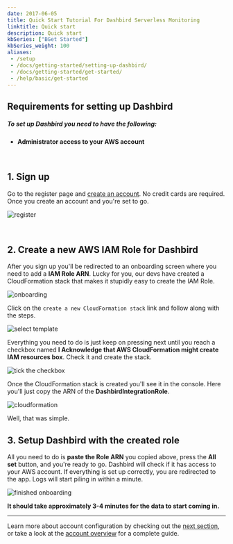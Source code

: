 ```yaml
---
date: 2017-06-05
title: Quick Start Tutorial For Dashbird Serverless Monitoring
linktitle: Quick start
description: Quick start
kbSeries: ["BGet Started"]
kbSeries_weight: 100
aliases:
 - /setup
 - /docs/getting-started/setting-up-dashbird/
 - /docs/getting-started/get-started/
 - /help/basic/get-started
---
```


<h2>
  <span class="h2 underlined bold">Requirements for setting up Dashbird</span>
</h2>

##### **To set up Dashbird you need to have the following:**
- **Administrator access to your AWS account**

<br>

<h2>
  <span class="h2 underlined bold">1. Sign up</span>
</h2>

Go to the register page and [create an account](/register/). No credit cards are required. Once you create an account and you're set to go.

![register](/images/docs/dashbird-register.png)

<br>

<h2>
  <span class="h2 underlined bold">2. Create a new <b>AWS IAM Role</b> for Dashbird</span>
</h2>

After you sign up you'll be redirected to an onboarding screen where you need to add a **IAM Role ARN**. Lucky for you, our devs have created a CloudFormation stack that makes it stupidly easy to create the IAM Role.

![onboarding](/images/docs/onboarding.png)

Click on the `create a new CloudFormation stack` link and follow along with the steps. 

![select template](/images/docs/select-template.png)

Everything you need to do is just keep on pressing next until you reach a checkbox named **I Acknowledge that AWS CloudFormation might create IAM resources box**. Check it and create the stack.

![tick the checkbox](/images/docs/checkbox.png)

Once the CloudFormation stack is created you'll see it in the console. Here you'll just copy the ARN of the **DashbirdIntegrationRole**.

![cloudformation](/images/docs/cloudformation.png)

Well, that was simple.

<h2>
  <span class="h2 underlined bold">3. Setup Dashbird with the created role</span>
</h2>

All you need to do is **paste the Role ARN** you copied above, press the **All set** button, and you're ready to go. Dashbird will check if it has access to your AWS account. If everything is set up correctly, you are redirected to the app. Logs will start piling in within a minute.

![finished onboarding](/images/docs/finish-onboarding.png)

**It should take approximately 3-4 minutes for the data to start coming in.**

---

Learn more about account configuration by checking out the [next section](/docs/get-started/setting-up-your-account/), or take a look at the [account overview](/docs/account-settings/overview/) for a complete guide.
